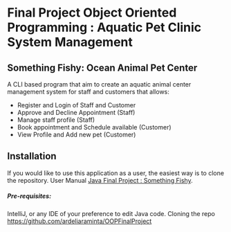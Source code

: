 # Final Project Object Oriented Programming : Aquatic Pet Clinic System Management 

## Something Fishy: Ocean Animal Pet Center
A CLI based program that aim to create an aquatic animal center management system for staff and customers that allows:

- Register and Login of Staff and Customer
-	Approve and Decline Appointment (Staff) 
-	Manage staff profile (Staff) 
-	Book appointment and Schedule available (Customer) 
-	View Profile and Add new pet (Customer) 


## Installation 

If you would like to use this application as a user, the easiest way is to clone the repository. 
User Manual [Java Final Project : Something Fishy]().

##### Pre-requisites:

IntelliJ, or any IDE of your preference to edit Java code.
Cloning the repo https://github.com/ardeliaraminta/OOPFinalProject
